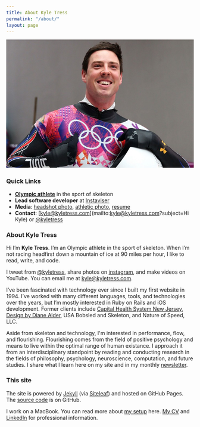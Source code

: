 ```yaml
---
title: About Kyle Tress
permalink: "/about/"
layout: page
---
```


![Kyle Tress](/uploads/about.jpg)

### Quick Links

- **[Olympic athlete](/skeleton)** in the sport of skeleton
- **Lead software developer** at [Instaviser](http://www.instaviser.com)
- **Media**: [headshot photo](), [athletic photo](), [resume]()
- **Contact**: [kyle@kyletress.com](mailto:kyle@kyletress.com?subject=Hi Kyle) or [@kyletress](https://www.twitter.com/kyletress)

### About Kyle Tress

Hi I’m **Kyle Tress**. I’m an Olympic athlete in the sport of skeleton. When I’m not racing headfirst down a mountain of ice at 90 miles per hour, I like to read, write, and code.

I tweet from [@kyletress](http://www.twitter.com/kyletress), share photos on [instagram](http://www.instagram.com/kyletress), and make videos on YouTube. You can email me at [kyle@kyletress.com](mailto:kyle@kyletress.com).

I’ve been fascinated with technology ever since I built my first website in 1994. I’ve worked with many different languages, tools, and technologies over the years, but I’m mostly interested in Ruby on Rails and iOS development. Former clients include [Capital Health System New Jersey](http://www.capitalhealth.org), [Design by Diane Alder](http://www.designbydianealder.com), USA Bobsled and Skeleton, and Nature of Speed, LLC.

Aside from skeleton and technology, I'm interested in performance, flow, and flourishing. Flourishing comes from the field of positive psychology and means to live within the optimal range of human existance. I approach it from an interdisciplinary standpoint by reading and conducting research in the fields of philosophy, psychology, neuroscience, computation, and future studies. I share what I learn here on my site and in my monthly [newsletter](/newsletter).

### This site
The site is powered by [Jekyll](http://jekyllrb.com) (via [Siteleaf](http://www.siteleaf.com)) and hosted on GitHub Pages. The [source code](http://www.github.com/kyletress/kyletress.com) is on GitHub.

I work on a MacBook. You can read more about [my setup](/the-setup) here. [My CV](/about/cv) and [LinkedIn](http://www.linkedin.com/in/kyletress) for professional information.

